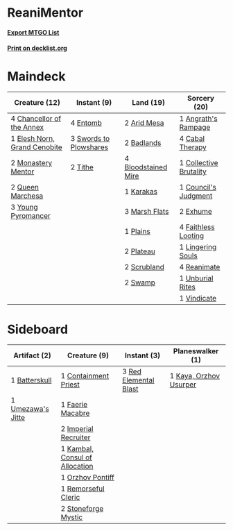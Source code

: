 # ReaniMentor

#### [Export MTGO List](../collection/ReaniMentor/ReaniMentor.txt)
#### [Print on decklist.org](http://decklist.org/?deckmain=1%09Angrath's%20Rampage%0A2%09Arid%20Mesa%0A2%09Badlands%0A4%09Bloodstained%20Mire%0A4%09Cabal%20Therapy%0A4%09Chancellor%20of%20the%20Annex%0A1%09Collective%20Brutality%0A1%09Council's%20Judgment%0A1%09Elesh%20Norn,%20Grand%20Cenobite%0A4%09Entomb%0A2%09Exhume%0A4%09Faithless%20Looting%0A1%09Karakas%0A1%09Lingering%20Souls%0A3%09Marsh%20Flats%0A2%09Monastery%20Mentor%0A1%09Plains%0A2%09Plateau%0A2%09Queen%20Marchesa%0A4%09Reanimate%0A2%09Scrubland%0A2%09Swamp%0A3%09Swords%20to%20Plowshares%0A2%09Tithe%0A1%09Unburial%20Rites%0A1%09Vindicate%0A3%09Young%20Pyromancer&deckside=1%09Batterskull%0A1%09Containment%20Priest%0A1%09Faerie%20Macabre%0A2%09Imperial%20Recruiter%0A1%09Kambal,%20Consul%20of%20Allocation%0A1%09Kaya,%20Orzhov%20Usurper%0A1%09Orzhov%20Pontiff%0A3%09Red%20Elemental%20Blast%0A1%09Remorseful%20Cleric%0A2%09Stoneforge%20Mystic%0A1%09Umezawa's%20Jitte)
# Maindeck

|                                             Creature (12)                                             |                                         Instant (9)                                          |                                          Land (19)                                           |                                          Sorcery (20)                                           |
|-------------------------------------------------------------------------------------------------------|----------------------------------------------------------------------------------------------|----------------------------------------------------------------------------------------------|-------------------------------------------------------------------------------------------------|
|4 [Chancellor of the Annex](http://gatherer.wizards.com/Pages/Card/Details.aspx?multiverseid=218083)   |4 [Entomb](http://gatherer.wizards.com/Pages/Card/Details.aspx?multiverseid=413629)           |2 [Arid Mesa](http://gatherer.wizards.com/Pages/Card/Details.aspx?multiverseid=405092)        |1 [Angrath's Rampage](http://gatherer.wizards.com/Pages/Card/Details.aspx?multiverseid=461112)   |
|1 [Elesh Norn, Grand Cenobite](http://gatherer.wizards.com/Pages/Card/Details.aspx?multiverseid=438584)|3 [Swords to Plowshares](http://gatherer.wizards.com/Pages/Card/Details.aspx?multiverseid=869)|2 [Badlands](http://gatherer.wizards.com/Pages/Card/Details.aspx?multiverseid=878)            |4 [Cabal Therapy](http://gatherer.wizards.com/Pages/Card/Details.aspx?multiverseid=413625)       |
|2 [Monastery Mentor](http://gatherer.wizards.com/Pages/Card/Details.aspx?multiverseid=391883)          |2 [Tithe](http://gatherer.wizards.com/Pages/Card/Details.aspx?multiverseid=3730)              |4 [Bloodstained Mire](http://gatherer.wizards.com/Pages/Card/Details.aspx?multiverseid=405094)|1 [Collective Brutality](http://gatherer.wizards.com/Pages/Card/Details.aspx?multiverseid=414380)|
|2 [Queen Marchesa](http://gatherer.wizards.com/Pages/Card/Details.aspx?multiverseid=416835)            |                                                                                              |1 [Karakas](http://gatherer.wizards.com/Pages/Card/Details.aspx?multiverseid=413782)          |1 [Council's Judgment](http://gatherer.wizards.com/Pages/Card/Details.aspx?multiverseid=382239)  |
|3 [Young Pyromancer](http://gatherer.wizards.com/Pages/Card/Details.aspx?multiverseid=426592)          |                                                                                              |3 [Marsh Flats](http://gatherer.wizards.com/Pages/Card/Details.aspx?multiverseid=405101)      |2 [Exhume](http://gatherer.wizards.com/Pages/Card/Details.aspx?multiverseid=21153)               |
|                                                                                                       |                                                                                              |1 [Plains](http://gatherer.wizards.com/Pages/Card/Details.aspx?multiverseid=439856)           |4 [Faithless Looting](http://gatherer.wizards.com/Pages/Card/Details.aspx?multiverseid=389512)   |
|                                                                                                       |                                                                                              |2 [Plateau](http://gatherer.wizards.com/Pages/Card/Details.aspx?multiverseid=880)             |1 [Lingering Souls](http://gatherer.wizards.com/Pages/Card/Details.aspx?multiverseid=368485)     |
|                                                                                                       |                                                                                              |2 [Scrubland](http://gatherer.wizards.com/Pages/Card/Details.aspx?multiverseid=882)           |4 [Reanimate](http://gatherer.wizards.com/Pages/Card/Details.aspx?multiverseid=220576)           |
|                                                                                                       |                                                                                              |2 [Swamp](http://gatherer.wizards.com/Pages/Card/Details.aspx?multiverseid=439858)            |1 [Unburial Rites](http://gatherer.wizards.com/Pages/Card/Details.aspx?multiverseid=227087)      |
|                                                                                                       |                                                                                              |                                                                                              |1 [Vindicate](http://gatherer.wizards.com/Pages/Card/Details.aspx?multiverseid=442208)           |


# Sideboard

|                                       Artifact (2)                                        |                                              Creature (9)                                               |                                         Instant (3)                                         |                                        Planeswalker (1)                                         |
|-------------------------------------------------------------------------------------------|---------------------------------------------------------------------------------------------------------|---------------------------------------------------------------------------------------------|-------------------------------------------------------------------------------------------------|
|1 [Batterskull](http://gatherer.wizards.com/Pages/Card/Details.aspx?multiverseid=233055)   |1 [Containment Priest](http://gatherer.wizards.com/Pages/Card/Details.aspx?multiverseid=389470)          |3 [Red Elemental Blast](http://gatherer.wizards.com/Pages/Card/Details.aspx?multiverseid=814)|1 [Kaya, Orzhov Usurper](http://gatherer.wizards.com/Pages/Card/Details.aspx?multiverseid=460129)|
|1 [Umezawa's Jitte](http://gatherer.wizards.com/Pages/Card/Details.aspx?multiverseid=81979)|1 [Faerie Macabre](http://gatherer.wizards.com/Pages/Card/Details.aspx?multiverseid=201822)              |                                                                                             |                                                                                                 |
|                                                                                           |2 [Imperial Recruiter](http://gatherer.wizards.com/Pages/Card/Details.aspx?multiverseid=442125)          |                                                                                             |                                                                                                 |
|                                                                                           |1 [Kambal, Consul of Allocation](http://gatherer.wizards.com/Pages/Card/Details.aspx?multiverseid=417756)|                                                                                             |                                                                                                 |
|                                                                                           |1 [Orzhov Pontiff](http://gatherer.wizards.com/Pages/Card/Details.aspx?multiverseid=460469)              |                                                                                             |                                                                                                 |
|                                                                                           |1 [Remorseful Cleric](http://gatherer.wizards.com/Pages/Card/Details.aspx?multiverseid=447169)           |                                                                                             |                                                                                                 |
|                                                                                           |2 [Stoneforge Mystic](http://gatherer.wizards.com/Pages/Card/Details.aspx?multiverseid=198383)           |                                                                                             |                                                                                                 |

